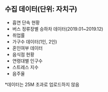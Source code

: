 ## 수집 데이터(단위: 자치구)
- 흡연 단속 현황
- 버스 정류장별 승하차 데이터(2019.01~2019.12)
- 취업률
- 가구수 데이터(1인, 2인)
- 혼인여부 데이터
- 음식점 현황
- 연령대별 인구수
- 스트레스 지수
- 음주율

*데이터는 25M 초과로 업로드하지 않음
